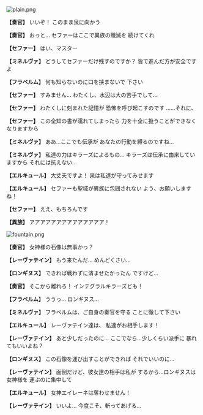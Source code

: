 
![plain.png](../images/backgrounds/plain.png)

**【奏官】**
いいぞ！
このまま泉に向かう

**【奏官】**
おっと…
セファーはここで異族の殲滅を
続けてくれ

**【セファー】**
はい、マスター

**【ミネルヴァ】**
どうしてセファーだけ残すのですか？
皆で進んだ方が安全ですよ

**【フラベルム】**
何も知らないのに口を挟まないで
下さい

**【セファー】**
すみません…
わたくし、水辺は大の苦手でして…

**【セファー】**
わたくしに刻まれた記憶が
恐怖を呼び起こすのです
……それに、

**【セファー】**
この全知の書が濡れてしまったら
力を十全に扱うことができなく
なりますから

**【ミネルヴァ】**
ああ…ここでも伝承が
あなたの行動を縛るのですね…

**【ミネルヴァ】**
私達の力はキラーズによるもの…
キラーズは伝承に由来していますから
それには抗えない…

**【エルキュール】**
大丈夫ですよ！
泉は私達が守ってみせます

**【エルキュール】**
セファーも聖域が異族に包囲されない
よう、お願いしますね！

**【セファー】**
ええ、もちろんです

**【異族】**
アアアアアアアアアアアアアア！

![fountain.png](../images/backgrounds/fountain.png)

**【奏官】**
女神様の石像は無事かっ？

**【レーヴァテイン】**
もう来たんだ…
めんどくさい…

**【ロンギヌス】**
できれば戦わずに済ませたかったん
ですけど…

**【奏官】**
そこから離れろ！
インテグラルキラーズども！

**【フラベルム】**
ううっ…
ロンギヌス…

**【ミネルヴァ】**
フラベルムは、ご自身の奏官を守る
ことに徹して下さい

**【エルキュール】**
レーヴァテイン達は、
私達がお相手します！

**【レーヴァテイン】**
あと少しだったのに…
ここでなら…少しくらい派手に
暴れてもいいよね？

**【ロンギヌス】**
この石像を運び出すことができれば
それでいいのに…

**【レーヴァテイン】**
面倒だけど、彼女達の相手は私が
するから…ロンギヌスは女神様を
運ぶのに集中して

**【エルキュール】**
女神エイレーネは奪わせません！

**【レーヴァテイン】**
いいよ…
今度こそ、斬ってあげる…